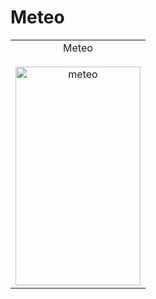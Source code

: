 # Meteo

<p align="center">
  <table>
    <tr>
      <td align="center">
        <span>Meteo</span>
        <br>
         <br>  
        <img width="200" height="350" alt="meteo" src="https://github.com/user-attachments/assets/15351d41-1578-4e24-a6ee-16e425257421">
      </td>  
      
  </table>
  
  


</p>
